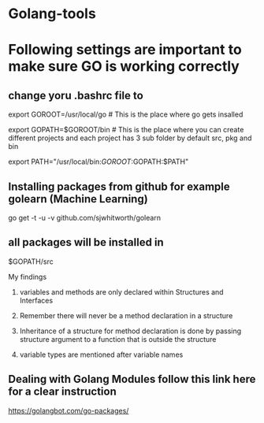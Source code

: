 # Golang-tools
# Following settings are important to make sure GO is working correctly

## change yoru .bashrc file to

export GOROOT=/usr/local/go  # This is the place where go gets insalled

export GOPATH=$GOROOT/bin    # This is the place where you can create different projects and each project has 3 sub folder by default src, pkg and bin

export PATH="/usr/local/bin:$GOROOT:$GOPATH:$PATH"



## Installing packages from github for example golearn (Machine Learning)
go get -t -u -v github.com/sjwhitworth/golearn

## all packages will be installed in

$GOPATH/src


My findings

1. variables and methods are only declared within Structures and Interfaces

2. Remember there will never be a method declaration in a structure

3. Inheritance of a structure for method declaration is done by passing structure argument to a function that is outside the structure

4. variable types are mentioned after variable names

## Dealing with Golang Modules follow this link here for a clear instruction

https://golangbot.com/go-packages/
